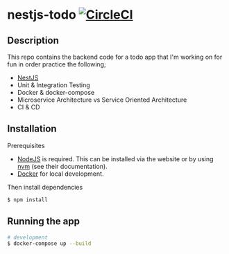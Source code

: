 # nestjs-todo [![CircleCI](https://circleci.com/gh/AndrewCathcart/nestjs-todo.svg?style=svg)](https://app.circleci.com/pipelines/github/AndrewCathcart/nestjs-todo)

## Description

This repo contains the backend code for a todo app that I'm working on for fun in order practice the following;

- [NestJS](https://github.com/nestjs/nest)
- Unit & Integration Testing
- Docker & docker-compose
- Microservice Architecture vs Service Oriented Architecture
- CI & CD

## Installation

Prerequisites

- [NodeJS](https://nodejs.org/en/) is required. This can be installed via the website or by using [nvm](https://github.com/nvm-sh/nvm) (see their documentation).
- [Docker](https://docs.docker.com/install/) for local development.

Then install dependencies

```bash
$ npm install
```

## Running the app

```bash
# development
$ docker-compose up --build
```
